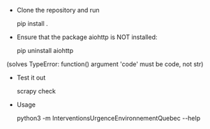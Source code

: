 - Clone the repository and run 

    pip install .

- Ensure that the package aiohttp is NOT installed: 

    pip uninstall aiohttp 

(solves TypeError: function() argument 'code' must be code, not str)

- Test it out

    scrapy check

- Usage

    python3 -m InterventionsUrgenceEnvironnementQuebec --help
